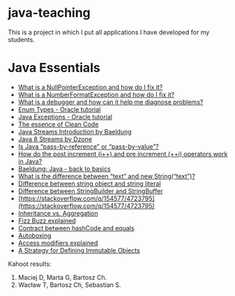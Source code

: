 # java-teaching
This is a project in which I put all applications I have developed for my students.

# Java Essentials
* [What is a NullPointerException and how do I fix it?](https://stackoverflow.com/q/218384/4723795)
* [What is a NumberFormatException and how do I fix it?](https://stackoverflow.com/q/39849984/4723795)
* [What is a debugger and how can it help me diagnose problems?](https://stackoverflow.com/q/25385173/4723795)
* [Enum Types - Oracle tutorial](https://docs.oracle.com/javase/tutorial/java/javaOO/enum.html)
* [Java Exceptions - Oracle tutorial](https://docs.oracle.com/javase/tutorial/essential/exceptions/)
* [The essence of Clean Code](http://www.inf.fu-berlin.de/inst/ag-se/teaching/K-CCD-2014/Clean-Code-summary.pdf)
* [Java Streams Introduction by Baeldung](http://www.baeldung.com/java-8-streams-introduction)
* [Java 8 Streams by Dzone](https://dzone.com/articles/an-introduction-to-functional-programming-in-java)
* [Is Java “pass-by-reference” or “pass-by-value”?](https://stackoverflow.com/q/40480/4723795)
* [How do the post increment (i++) and pre increment (++i) operators work in Java?](https://stackoverflow.com/questions/2371118/how-do-the-post-increment-i-and-pre-increment-i-operators-work-in-java)
* [Baeldung: Java - back to basics](http://www.baeldung.com/java-tutorial)
* [What is the difference between “text” and new String(“text”)?](https://stackoverflow.com/q/3052442/4723795)
* [Difference between string object and string literal](https://stackoverflow.com/questions/3297867/difference-between-string-object-and-string-literal)
* [Difference between StringBuilder and StringBuffer](https://stackoverflow.com/q/355089/4723795)
* [https://stackoverflow.com/q/154577/4723795](https://stackoverflow.com/q/154577/4723795)
* [Inheritance vs. Aggregation](https://stackoverflow.com/q/269496/4723795)
* [Fizz Buzz explained](http://wiki.c2.com/?FizzBuzzTest)
* [Contract between hashCode and equals](https://stackoverflow.com/q/17027777/4723795)
* [Autoboxing](https://stackoverflow.com/q/27647407/4723795)
* [Access modifiers explained](https://stackoverflow.com/q/215497/4723795)
* [A Strategy for Defining Immutable Objects](https://docs.oracle.com/javase/tutorial/essential/concurrency/imstrat.html)

Kahoot results:

1. Maciej D, Marta G, Bartosz Ch.
2. Wacław T, Bartosz Ch, Sebastian S.
